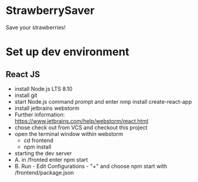 # StrawberrySaver
Save your strawberries!

# Set up dev environment
## React JS  
- install Node.js LTS 8.10
- install git
- start Node.js command prompt and enter nmp install create-react-app
- install jetbrains webstorm
- Further information: https://www.jetbrains.com/help/webstorm/react.html
- chose check out from VCS and checkout this project
- open the terminal window within webstorm
    - cd frontend
    - npm install
- starting the dev server
- A. in /fronted enter npm start
- B. Run - Edit Configurations - "+" and choose npm start with /frontend/package.json  